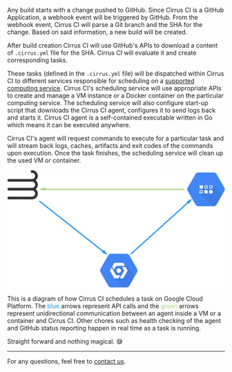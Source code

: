 Any build starts with a change pushed to GitHub. Since Cirrus CI is a GitHub Application, a webhook event 
will be triggered by GitHub. From the webhook event, Cirrus CI will parse a Git branch and the SHA 
for the change. Based on said information, a new build will be created.

After build creation Cirrus CI will use GitHub's APIs to download a content of `.cirrus.yml` file for the SHA. Cirrus CI
will evaluate it and create corresponding tasks.

These tasks (defined in the `.cirrus.yml` file) will be dispatched within Cirrus CI to different services responsible
for scheduling on a [supported computing service](supported-computing-services.md).
Cirrus CI's scheduling service will use appropriate APIs to create and manage a VM instance or a Docker container on the particular computing service. 
The scheduling service will also configure start-up script that downloads the Cirrus CI agent, configures it to send logs back and starts it. Cirrus CI agent is a self-contained executable written in Go which means it can be executed anywhere.

Cirrus CI's agent will request commands to execute for a particular task and will stream back logs, caches,
artifacts and exit codes of the commands upon execution.
Once the task finishes, the scheduling service will clean up the used VM or container.

![communication schema](/assets/images/cirrus-ci-communication.svg)

This is a diagram of how Cirrus CI schedules a task on Google Cloud Platform.
The <span style="color:#2196F3">blue</span> arrows represent API calls and the <span style="color:#AED581">green</span> arrows
represent unidirectional communication between an agent inside a VM or a container and Cirrus CI.
Other chores such as health checking of the agent and GitHub status reporting happen in real time as a task is running.

Straight forward and nothing magical. :sweat_smile:

-----

For any questions, feel free to [contact us](../support.md).
